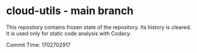# cloud-utils - main branch

This repository contains frozen state of the repository.
Its history is cleared. It is used only for static code
analysis with Codacy.

Commit Time: 1702702917